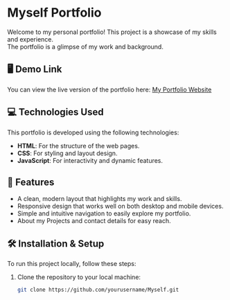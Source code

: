 # Myself Portfolio

Welcome to my personal portfolio! This project is a showcase of my skills and experience.<br> The portfolio is a glimpse of my work and background.

## 🖥️ **Demo Link**
You can view the live version of the portfolio here:
[My Portfolio Website](https://guruprakashbabu.github.io/Myself/)

## 💻 **Technologies Used**
This portfolio is developed using the following technologies:
- **HTML**: For the structure of the web pages.
- **CSS**: For styling and layout design.
- **JavaScript**: For interactivity and dynamic features.

## 📌 **Features**
- A clean, modern layout that highlights my work and skills.
- Responsive design that works well on both desktop and mobile devices.
- Simple and intuitive navigation to easily explore my portfolio.
- About my Projects and contact details for easy reach.

## 🛠️ **Installation & Setup**
To run this project locally, follow these steps:

1. Clone the repository to your local machine:
   ```bash
   git clone https://github.com/yourusername/Myself.git
